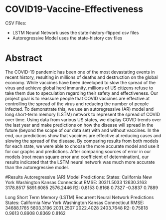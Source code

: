 # COVID19-Vaccine-Effectiveness

CSV Files: 
- LSTM Neural Network uses the state-history-flipped csv files
- Autoregressive Model uses the state-history csv files

# Abstract
The COVID-19 pandemic has been one of the most devastating events in recent history, resulting in
millions of deaths and destruction on the global economy. While vaccines have been developed to slow the
spread of the virus and achieve global herd immunity, millions of US citizens refuse to take them due to
speculation regarding their safety and effectiveness. Our project goal is to reassure people that COVID vaccines
are effective at controlling the spread of the virus and reducing the number of people infected. To demonstrate
this, we use an autoregressive (AR) model and long short-term memory (LSTM) network to represent the spread
of COVID over time. Using data from various US states, we display COVID trends over the last year and make
predictions on how the disease will spread in the future (beyond the scope of our data set) with and without
vaccines. In the end, our predictions show that vaccines are effective at reducing cases and slowing the spread
of the disease. By comparing results from both models for each state, we were able to choose the more accurate
model and use it for our graphs and predictions. After comparing sources of error in our models (root mean
square error and coefficient of determination), our results indicated that the LSTM neural network was much
more accurate than the autoregressive model.

#Results
Autoregressive (AR) Model Predictions:
States: California New York Washington Kansas Connecticut
RMSE: 30311.5033 12630.3163 3178.8517 5891.6085 2576.2446
R2: 0.8153 0.8168 0.7327 -0.3837 0.7889

Long Short Term Memory (LSTM) Recurrent Neural Network Predictions
States: California New York Washington Kansas Connecticut
RMSE: 34688.1765 5803.3196 2031.2507 2022.4028 2403.7648
R2: 0.75818 0.9613 0.8908 0.8369 0.8162
